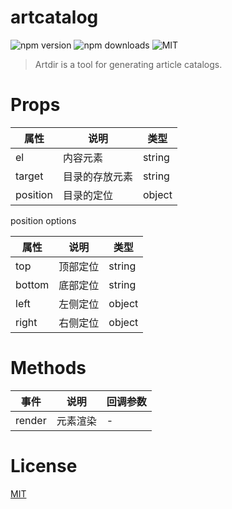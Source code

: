 # artcatalog

![npm version](https://img.shields.io/npm/v/artcatalog.svg)
![npm downloads](https://img.shields.io/npm/dt/artcatalog.svg)
![MIT](https://img.shields.io/badge/license-MIT-blue.svg)

> Artdir is a tool for generating article catalogs.

# Props

| 属性     | 说明           | 类型   |
| -------- | -------------- | ------ |
| el       | 内容元素       | string |
| target   | 目录的存放元素 | string |
| position | 目录的定位     | object |

position options

| 属性   | 说明     | 类型   |
| ------ | -------- | ------ |
| top    | 顶部定位 | string |
| bottom | 底部定位 | string |
| left   | 左侧定位 | object |
| right  | 右侧定位 | object |

# Methods

| 事件   | 说明     | 回调参数 |
| ------ | -------- | -------- |
| render | 元素渲染 | -        |

# License
[MIT](https://github.com/bestvist/artcatalog/blob/master/LICENSE)